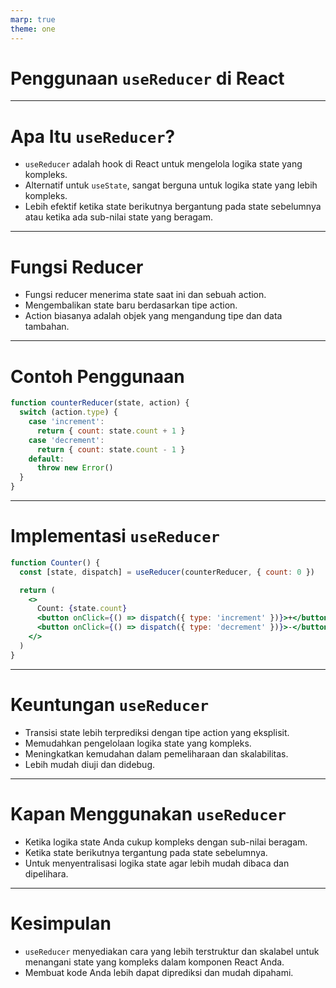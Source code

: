 ```yaml
---
marp: true
theme: one
---
```


# Penggunaan `useReducer` di React

---

# Apa Itu `useReducer`?

- `useReducer` adalah hook di React untuk mengelola logika state yang kompleks.
- Alternatif untuk `useState`, sangat berguna untuk logika state yang lebih kompleks.
- Lebih efektif ketika state berikutnya bergantung pada state sebelumnya atau ketika ada sub-nilai state yang beragam.

---

# Fungsi Reducer

- Fungsi reducer menerima state saat ini dan sebuah action.
- Mengembalikan state baru berdasarkan tipe action.
- Action biasanya adalah objek yang mengandung tipe dan data tambahan.

---

# Contoh Penggunaan

```jsx
function counterReducer(state, action) {
  switch (action.type) {
    case 'increment':
      return { count: state.count + 1 }
    case 'decrement':
      return { count: state.count - 1 }
    default:
      throw new Error()
  }
}
```

---

# Implementasi `useReducer`

```jsx
function Counter() {
  const [state, dispatch] = useReducer(counterReducer, { count: 0 })

  return (
    <>
      Count: {state.count}
      <button onClick={() => dispatch({ type: 'increment' })}>+</button>
      <button onClick={() => dispatch({ type: 'decrement' })}>-</button>
    </>
  )
}
```

---

# Keuntungan `useReducer`

- Transisi state lebih terprediksi dengan tipe action yang eksplisit.
- Memudahkan pengelolaan logika state yang kompleks.
- Meningkatkan kemudahan dalam pemeliharaan dan skalabilitas.
- Lebih mudah diuji dan didebug.

---

# Kapan Menggunakan `useReducer`

- Ketika logika state Anda cukup kompleks dengan sub-nilai beragam.
- Ketika state berikutnya tergantung pada state sebelumnya.
- Untuk menyentralisasi logika state agar lebih mudah dibaca dan dipelihara.

---

# Kesimpulan

- `useReducer` menyediakan cara yang lebih terstruktur dan skalabel untuk menangani state yang kompleks dalam komponen React Anda.
- Membuat kode Anda lebih dapat diprediksi dan mudah dipahami.
